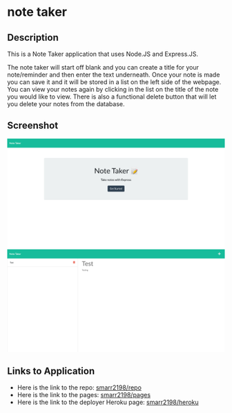 # note taker

## Description

This is a Note Taker application that uses Node.JS and Express.JS.

The note taker will start off blank and you can create a title for your note/reminder and then enter the text underneath. Once your note is made you can save it and it will be stored in a list on the left side of the webpage. You can view your notes again by clicking in the list on the title of the note you would like to view. There is also a functional delete button that will let you delete your notes from the database.

## Screenshot

![Note Taker Full Screen Picture of home page](./img/noteTakerHome.png)
![Note Taker Full Screen Picture of working page](./img/noteTakerPage.png)

## Links to Application

- Here is the link to the repo: [smarr2198/repo](https://github.com/smarr2198/noteTaker)
- Here is the link to the pages: [smarr2198/pages](https://smarr2198.github.io/noteTaker/)
- Here is the link to the deployer Heroku page: [smarr2198/heroku](https://note-taker-smarr2198.herokuapp.com/notes)
